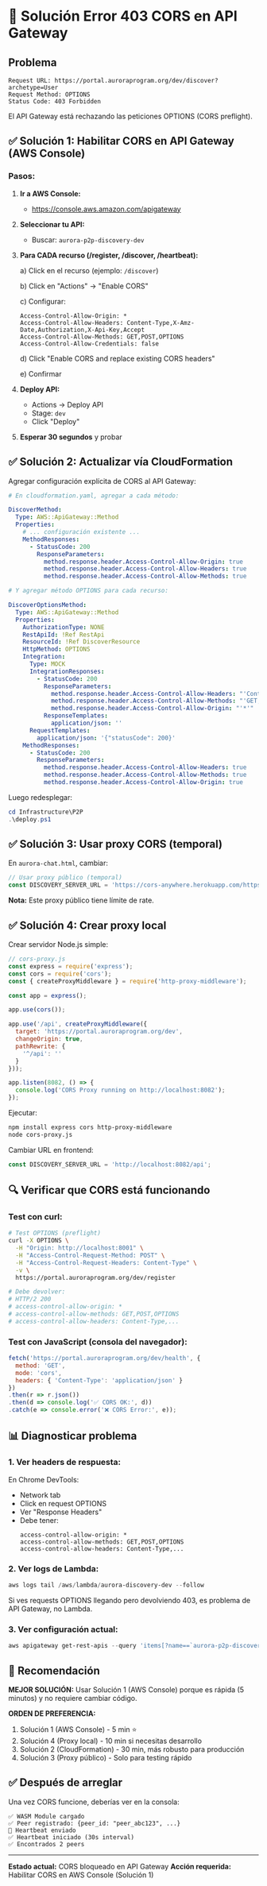 # 🔧 Solución Error 403 CORS en API Gateway

## Problema
```
Request URL: https://portal.auroraprogram.org/dev/discover?archetype=User
Request Method: OPTIONS
Status Code: 403 Forbidden
```

El API Gateway está rechazando las peticiones OPTIONS (CORS preflight).

## ✅ Solución 1: Habilitar CORS en API Gateway (AWS Console)

### Pasos:

1. **Ir a AWS Console:**
   - https://console.aws.amazon.com/apigateway

2. **Seleccionar tu API:**
   - Buscar: `aurora-p2p-discovery-dev`

3. **Para CADA recurso (/register, /discover, /heartbeat):**
   
   a) Click en el recurso (ejemplo: `/discover`)
   
   b) Click en "Actions" → "Enable CORS"
   
   c) Configurar:
   ```
   Access-Control-Allow-Origin: *
   Access-Control-Allow-Headers: Content-Type,X-Amz-Date,Authorization,X-Api-Key,Accept
   Access-Control-Allow-Methods: GET,POST,OPTIONS
   Access-Control-Allow-Credentials: false
   ```
   
   d) Click "Enable CORS and replace existing CORS headers"
   
   e) Confirmar

4. **Deploy API:**
   - Actions → Deploy API
   - Stage: `dev`
   - Click "Deploy"

5. **Esperar 30 segundos** y probar

## ✅ Solución 2: Actualizar vía CloudFormation

Agregar configuración explícita de CORS al API Gateway:

```yaml
# En cloudformation.yaml, agregar a cada método:

DiscoverMethod:
  Type: AWS::ApiGateway::Method
  Properties:
    # ... configuración existente ...
    MethodResponses:
      - StatusCode: 200
        ResponseParameters:
          method.response.header.Access-Control-Allow-Origin: true
          method.response.header.Access-Control-Allow-Headers: true
          method.response.header.Access-Control-Allow-Methods: true

# Y agregar método OPTIONS para cada recurso:

DiscoverOptionsMethod:
  Type: AWS::ApiGateway::Method
  Properties:
    AuthorizationType: NONE
    RestApiId: !Ref RestApi
    ResourceId: !Ref DiscoverResource
    HttpMethod: OPTIONS
    Integration:
      Type: MOCK
      IntegrationResponses:
        - StatusCode: 200
          ResponseParameters:
            method.response.header.Access-Control-Allow-Headers: "'Content-Type,X-Amz-Date,Authorization,X-Api-Key,Accept'"
            method.response.header.Access-Control-Allow-Methods: "'GET,POST,OPTIONS'"
            method.response.header.Access-Control-Allow-Origin: "'*'"
          ResponseTemplates:
            application/json: ''
      RequestTemplates:
        application/json: '{"statusCode": 200}'
    MethodResponses:
      - StatusCode: 200
        ResponseParameters:
          method.response.header.Access-Control-Allow-Headers: true
          method.response.header.Access-Control-Allow-Methods: true
          method.response.header.Access-Control-Allow-Origin: true
```

Luego redesplegar:
```powershell
cd Infrastructure\P2P
.\deploy.ps1
```

## ✅ Solución 3: Usar proxy CORS (temporal)

En `aurora-chat.html`, cambiar:

```javascript
// Usar proxy público (temporal)
const DISCOVERY_SERVER_URL = 'https://cors-anywhere.herokuapp.com/https://portal.auroraprogram.org/dev';
```

**Nota:** Este proxy público tiene límite de rate.

## ✅ Solución 4: Crear proxy local

Crear servidor Node.js simple:

```javascript
// cors-proxy.js
const express = require('express');
const cors = require('cors');
const { createProxyMiddleware } = require('http-proxy-middleware');

const app = express();

app.use(cors());

app.use('/api', createProxyMiddleware({
  target: 'https://portal.auroraprogram.org/dev',
  changeOrigin: true,
  pathRewrite: {
    '^/api': ''
  }
}));

app.listen(8082, () => {
  console.log('CORS Proxy running on http://localhost:8082');
});
```

Ejecutar:
```bash
npm install express cors http-proxy-middleware
node cors-proxy.js
```

Cambiar URL en frontend:
```javascript
const DISCOVERY_SERVER_URL = 'http://localhost:8082/api';
```

## 🔍 Verificar que CORS está funcionando

### Test con curl:

```bash
# Test OPTIONS (preflight)
curl -X OPTIONS \
  -H "Origin: http://localhost:8001" \
  -H "Access-Control-Request-Method: POST" \
  -H "Access-Control-Request-Headers: Content-Type" \
  -v \
  https://portal.auroraprogram.org/dev/register

# Debe devolver:
# HTTP/2 200
# access-control-allow-origin: *
# access-control-allow-methods: GET,POST,OPTIONS
# access-control-allow-headers: Content-Type,...
```

### Test con JavaScript (consola del navegador):

```javascript
fetch('https://portal.auroraprogram.org/dev/health', {
  method: 'GET',
  mode: 'cors',
  headers: { 'Content-Type': 'application/json' }
})
.then(r => r.json())
.then(d => console.log('✅ CORS OK:', d))
.catch(e => console.error('❌ CORS Error:', e));
```

## 📊 Diagnosticar problema

### 1. Ver headers de respuesta:

En Chrome DevTools:
- Network tab
- Click en request OPTIONS
- Ver "Response Headers"
- Debe tener:
  ```
  access-control-allow-origin: *
  access-control-allow-methods: GET,POST,OPTIONS
  access-control-allow-headers: Content-Type,...
  ```

### 2. Ver logs de Lambda:

```powershell
aws logs tail /aws/lambda/aurora-discovery-dev --follow
```

Si ves requests OPTIONS llegando pero devolviendo 403, es problema de API Gateway, no Lambda.

### 3. Ver configuración actual:

```powershell
aws apigateway get-rest-apis --query 'items[?name==`aurora-p2p-discovery-dev`]'
```

## 🎯 Recomendación

**MEJOR SOLUCIÓN:** Usar Solución 1 (AWS Console) porque es rápida (5 minutos) y no requiere cambiar código.

**ORDEN DE PREFERENCIA:**
1. Solución 1 (AWS Console) - 5 min ⭐
2. Solución 4 (Proxy local) - 10 min si necesitas desarrollo
3. Solución 2 (CloudFormation) - 30 min, más robusto para producción
4. Solución 3 (Proxy público) - Solo para testing rápido

## ✅ Después de arreglar

Una vez CORS funcione, deberías ver en la consola:

```
✅ WASM Module cargado
✅ Peer registrado: {peer_id: "peer_abc123", ...}
💓 Heartbeat enviado
✅ Heartbeat iniciado (30s interval)
✅ Encontrados 2 peers
```

---

**Estado actual:** CORS bloqueado en API Gateway
**Acción requerida:** Habilitar CORS en AWS Console (Solución 1)
